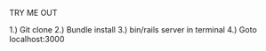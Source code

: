 TRY ME OUT

1.) Git clone
2.) Bundle install
3.) bin/rails server in terminal
4.) Goto localhost:3000
